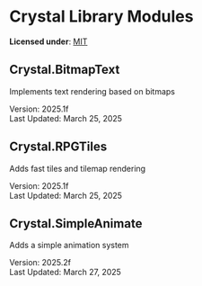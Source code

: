 # Crystal Library Modules

**Licensed under**: [MIT](https://github.com/Crystal2D/libs?tab=MIT-1-ov-file#readme)


## Crystal.BitmapText
Implements text rendering based on bitmaps

Version: 2025.1f<br>
Last Updated: March 25, 2025

## Crystal.RPGTiles
Adds fast tiles and tilemap rendering

Version: 2025.1f<br>
Last Updated: March 25, 2025

## Crystal.SimpleAnimate

Adds a simple animation system

Version: 2025.2f<br>
Last Updated: March 27, 2025